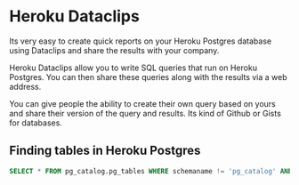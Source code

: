 # Heroku Dataclips

Its very easy to create quick reports on your Heroku Postgres database using Dataclips and share the results with your company.

Heroku Dataclips allow you to write SQL queries that run on Heroku Postgres.  You can then share these queries along with the results via a web address.

You can give people the ability to create their own query based on yours and share their version of the query and results.  Its kind of Github or Gists for databases.

## Finding tables in Heroku Postgres


```sql
SELECT * FROM pg_catalog.pg_tables WHERE schemaname != 'pg_catalog' AND schemaname != 'information_schema'
```

